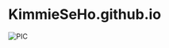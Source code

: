 # KimmieSeHo.github.io
![PIC](https://user-images.githubusercontent.com/43134384/121669841-bbaf0e00-cae7-11eb-96ce-720ae78fc6a7.jpg)
